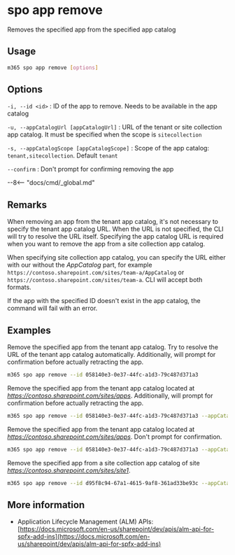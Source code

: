 # spo app remove

Removes the specified app from the specified app catalog

## Usage

```sh
m365 spo app remove [options]
```

## Options

`-i, --id <id>`
: ID of the app to remove. Needs to be available in the app catalog

`-u, --appCatalogUrl [appCatalogUrl]`
: URL of the tenant or site collection app catalog. It must be specified when the scope is `sitecollection`

`-s, --appCatalogScope [appCatalogScope]`
: Scope of the app catalog: `tenant,sitecollection`. Default `tenant`

`--confirm`
: Don't prompt for confirming removing the app

--8<-- "docs/cmd/_global.md"

## Remarks

When removing an app from the tenant app catalog, it's not necessary to specify the tenant app catalog URL. When the URL is not specified, the CLI will try to resolve the URL itself. Specifying the app catalog URL is required when you want to remove the app from a site collection app catalog.

When specifying site collection app catalog, you can specify the URL either with our without the _AppCatalog_ part, for example `https://contoso.sharepoint.com/sites/team-a/AppCatalog` or `https://contoso.sharepoint.com/sites/team-a`. CLI will accept both formats.

If the app with the specified ID doesn't exist in the app catalog, the command will fail with an error.

## Examples

Remove the specified app from the tenant app catalog. Try to resolve the URL of the tenant app catalog automatically. Additionally, will prompt for confirmation before actually retracting the app.

```sh
m365 spo app remove --id 058140e3-0e37-44fc-a1d3-79c487d371a3
```

Remove the specified app from the tenant app catalog located at _https://contoso.sharepoint.com/sites/apps_. Additionally, will prompt for confirmation before actually retracting the app.

```sh
m365 spo app remove --id 058140e3-0e37-44fc-a1d3-79c487d371a3 --appCatalogUrl https://contoso.sharepoint.com/sites/apps
```

Remove the specified app from the tenant app catalog located at _https://contoso.sharepoint.com/sites/apps_. Don't prompt for confirmation.

```sh
m365 spo app remove --id 058140e3-0e37-44fc-a1d3-79c487d371a3 --appCatalogUrl https://contoso.sharepoint.com/sites/apps --confirm
```

Remove the specified app from a site collection app catalog of site _https://contoso.sharepoint.com/sites/site1_.

```sh
m365 spo app remove --id d95f8c94-67a1-4615-9af8-361ad33be93c --appCatalogScope sitecollection --appCatalogUrl https://contoso.sharepoint.com/sites/site1/AppCatalog
```

## More information

- Application Lifecycle Management (ALM) APIs: [https://docs.microsoft.com/en-us/sharepoint/dev/apis/alm-api-for-spfx-add-ins](https://docs.microsoft.com/en-us/sharepoint/dev/apis/alm-api-for-spfx-add-ins)
